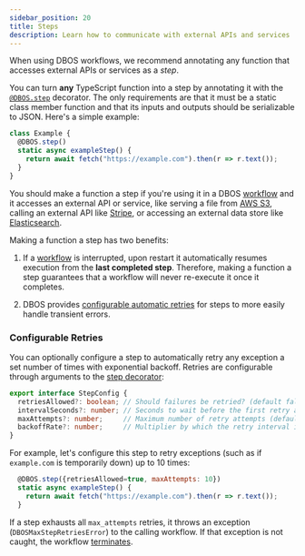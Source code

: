 ```yaml
---
sidebar_position: 20
title: Steps
description: Learn how to communicate with external APIs and services
---
```


When using DBOS workflows, we recommend annotating any function that accesses external APIs or services as a _step_.

You can turn **any** TypeScript function into a step by annotating it with the [`@DBOS.step`](../reference/transactapi/dbos-class.md#dbosstep) decorator.
The only requirements are that it must be a static class member function and that its inputs and outputs should be serializable to JSON.
Here's a simple example:

```javascript
class Example {
  @DBOS.step()
  static async exampleStep() {
    return await fetch("https://example.com").then(r => r.text());
  }
}
```

You should make a function a step if you're using it in a DBOS [workflow](./workflow-tutorial.md) and it accesses an external API or service, like serving a file from [AWS S3](https://aws.amazon.com/s3/), calling an external API like [Stripe](https://stripe.com/), or accessing an external data store like [Elasticsearch](https://www.elastic.co/elasticsearch/).

Making a function a step has two benefits:

1. If a [workflow](./workflow-tutorial.md) is interrupted, upon restart it automatically resumes execution from the **last completed step**.
Therefore, making a function a step guarantees that a workflow will never re-execute it once it completes.

2. DBOS provides [configurable automatic retries](#configurable-retries) for steps to more easily handle transient errors.

### Configurable Retries

You can optionally configure a step to automatically retry any exception a set number of times with exponential backoff.
Retries are configurable through arguments to the [step decorator](../reference/transactapi/dbos-class.md#dbosstep):

```typescript
export interface StepConfig {
  retriesAllowed?: boolean; // Should failures be retried? (default false)
  intervalSeconds?: number; // Seconds to wait before the first retry attempt (default 1).
  maxAttempts?: number;     // Maximum number of retry attempts (default 3). If errors occur more times than this, throw an exception.
  backoffRate?: number;     // Multiplier by which the retry interval increases after a retry attempt (default 2).
}
```

For example, let's configure this step to retry exceptions (such as if `example.com` is temporarily down) up to 10 times:

```javascript
  @DBOS.step({retriesAllowed=true, maxAttempts: 10})
  static async exampleStep() {
    return await fetch("https://example.com").then(r => r.text());
  }
```

If a step exhausts all `max_attempts` retries, it throws an exception (`DBOSMaxStepRetriesError`) to the calling workflow.
If that exception is not caught, the workflow [terminates](./workflow-tutorial.md#reliability-guarantees).